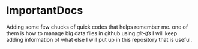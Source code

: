 # ImportantDocs

Adding some few chucks of quick codes that helps remember me. one of them is how to manage big data files in github using *git-lfs*
I will keep adding information of what else I will put up in this repository that is useful.
